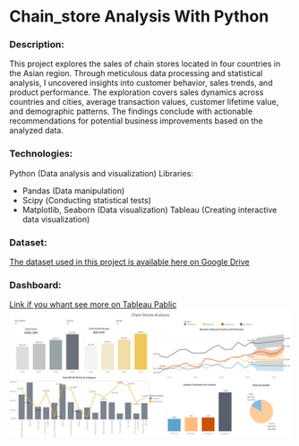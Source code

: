 # Chain_store Analysis With Python
### Description:
This project explores the sales of chain stores located in four countries in the Asian region. Through meticulous data processing and statistical analysis, I uncovered insights into customer behavior, sales trends, and product performance. The exploration covers sales dynamics across countries and cities, average transaction values, customer lifetime value, and demographic patterns. The findings conclude with actionable recommendations for potential business improvements based on the analyzed data. 

### Technologies:
Python (Data analysis and visualization)
  Libraries:
  - Pandas (Data manipulation)
  - Scipy (Сonducting statistical tests)
  - Matplotlib, Seaborn (Data visualization)
Tableau (Creating interactive data visualization)

### Dataset:
[The dataset used in this project is available here on Google Drive](https://docs.google.com/spreadsheets/d/1joHSbl4EcTeb_TVdLEHikyT-i1gCUBhc/edit?usp=sharing&ouid=104142303118575021731&rtpof=true&sd=true)

### Dashboard:
[Link if you whant see more on Tableau Pablic](https://public.tableau.com/views/ChainStoresAnalysis/ChainStoresAnalysis?:language=en-US&:sid=&:display_count=n&:origin=viz_share_link)
![dashboard preview](Dashboard.png)
